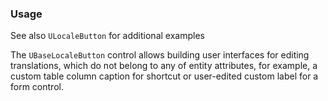 ### Usage

See also `ULocaleButton` for additional examples

The `UBaseLocaleButton` control allows building user interfaces for editing translations, which do not belong to any
of entity attributes, for example, a custom table column caption for shortcut or user-edited custom label for
a form control.
